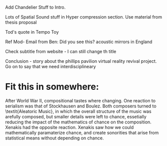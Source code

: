 Add Chandelier Stuff to Intro. 

Lots of Spatial Sound stuff in Hyper compression section. Use material
from thesis proposal

Tod's quote in Tempo Toy

Ref Mod-  Email from Ben: Did you see this?  acoustic mirrors in
England

Check subtitle from website - I can still change th title

Conclusion - story about the phillips pavilion virtual reality revival
project. Go on to say that we need interdisciplineary


# Fit this in somewhere:
After World War II, compositional tastes where changing. One reaction
to serialism was that of Stockhausen and Boulez. Both composers turned
to \textit{Aleatoric Music}, in which the overall structure of the
music was arefully composed, but smaller details were left to
chance, essetially reducing the impact of the mathematics of chance on
the composition. Xenakis had the opposite reaction. Xenakis saw how we
could mathematically paramaterize chance, and create sonorities that
arise from statistical means without depending on chance. 

